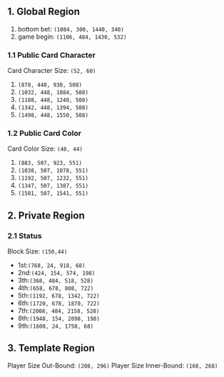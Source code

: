 ## 1. Global Region
1. bottom bet: `(1084, 300, 1440, 340)`
2. game begin: `(1106, 484, 1430, 532)`

### 1.1 Public Card Character
Card Character Size: `(52, 60)`
1. `(878, 448, 930, 508)`
2. `(1032, 448, 1084, 508)`
3. `(1188, 448, 1240, 508)`
4. `(1342, 448, 1394, 508)`
5. `(1498, 448, 1550, 508)`
### 1.2 Public Card Color
Card Color Size: `(40, 44)`
1. `(883, 507, 923, 551)`
2. `(1038, 507, 1078, 551)`
3. `(1192, 507, 1232, 551)`
4. `(1347, 507, 1387, 551)`
5. `(1501, 507, 1541, 551)`


## 2. Private Region
### 2.1 Status
Block Size: `(150,44)`
- 1st:`(768, 24, 918, 68)`
- 2nd:`(424, 154, 574, 198)`
- 3th:`(368, 484, 518, 528)`
- 4th:`(658, 678, 808, 722)`
- 5th:`(1192, 678, 1342, 722)`
- 6th:`(1720, 678, 1870, 722)`
- 7th:`(2008, 484, 2158, 528)`
- 8th:`(1948, 154, 2098, 198)`
- 9th:`(1608, 24, 1758, 68)`

## 3. Template Region
Player Size Out-Bound: `(208, 296)`
Player Size Inner-Bound: `(168, 268)`